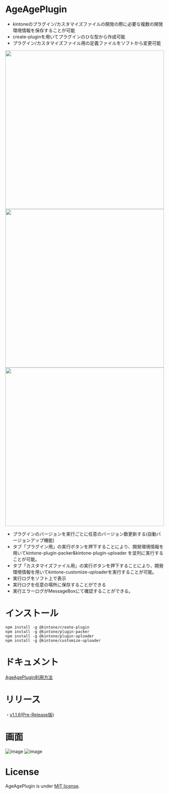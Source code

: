 # AgeAgePlugin

- kintoneのプラグイン/カスタマイズファイルの開発の際に必要な複数の開発環境情報を保存することが可能
- create-pluginを用いてプラグインのひな型から作成可能
- プラグイン/カスタマイズファイル用の定義ファイルをソフトから変更可能

<img src="https://user-images.githubusercontent.com/102705383/196067146-7082e1d6-79eb-4ad6-929b-5c8b72bf8f97.png" width="500px">
<img src="https://user-images.githubusercontent.com/102705383/196067173-26b1ff48-d139-4b41-8a8e-42847b47ea26.png" width="500px">
<img src="https://user-images.githubusercontent.com/102705383/196067188-8cca5144-2c52-45fe-a298-2d27254242c0.png" width="500px">

- プラグインのバージョンを実行ごとに任意のバージョン数更新する(自動バージョンアップ機能)
- タブ「プラグイン用」の実行ボタンを押下することにより、開発環境情報を用いてkintone-plugin-packer&kintone-plugin-uploader
  を並列に実行することが可能。
- タブ「カスタマイズファイル用」の実行ボタンを押下することにより、開発環境情報を用いてkintone-customize-uploaderを実行することが可能。
- 実行ログをソフト上で表示
- 実行ログを任意の場所に保存することができる
- 実行エラーログがMessageBoxにて確認することができる。
# インストール
```
npm install -g @kintone/create-plugin
npm install -g @kintone/plugin-packer
npm install -g @kintone/plugin-uploader
npm install -g @kintone/customize-uploader
```
# ドキュメント
[AgeAgePlugin利用方法](https://github.com/nishikawa-r/AgeAgePlugin/blob/main/documents/AgeAgePlugin/AgeAgePlugin-Document.pdf)
# リリース

・[v1.1.6(Pre-Release版)](https://github.com/nishikawa-r/AgeAgePlugin/releases)

# 画面

![image](https://user-images.githubusercontent.com/102705383/196067079-b3ef32af-61e3-484d-b950-144ee32b39f9.png)
![image](https://user-images.githubusercontent.com/102705383/196067057-fb856965-6e7d-44c0-a9eb-911e2e770f10.png)


# License

AgeAgePlugin is under [MIT license](https://en.wikipedia.org/wiki/MIT_License).
